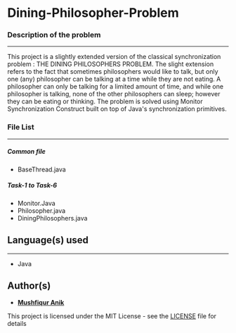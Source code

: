 # Dining-Philosopher-Problem

### Description of the problem
------
This project is a slightly extended version of the classical synchronization problem : THE DINING PHILOSOPHERS PROBLEM. The slight extension refers to the fact that sometimes philosophers would like to talk, but only one (any) philosopher can be talking at a time while they are not eating. A philosopher can only be talking for a limited amount of time, and while one philosopher is talking, none of the other philosophers can sleep; however they can be eating or thinking. The problem is solved using Monitor Synchronization Construct built on top of Java's synchronization primitives. 

### File List
------
##### Common file
- BaseThread.java
##### Task-1 to Task-6
- Monitor.Java
- Philosopher.java
- DiningPhilosophers.java


## Language(s) used
------
* Java


## Author(s)


* [**Mushfiqur Anik**](https://github.com/mushfiqur-anik)

This project is licensed under the MIT License - see the [LICENSE](LICENSE) file for details
